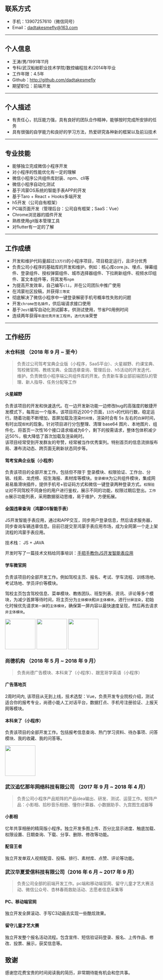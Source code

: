 ## 联系方式

- 手机：13907257610（微信同号）
- Email：dadtakesmefly@163.com

---

## 个人信息

- 王涛/男/1991年11月
- 专科/武汉船舶职业技术学院/数控编程技术/2014年毕业
- 工作年限：4.5年
- Github：http://github.com/dadtakesmefly
- 期望职位：前端开发

---

## 个人描述

- 有责任心，抗压能力强，具有良好的团队合作精神，能够按时完成所安排的任务
- 具有很强的自学能力和良好的学习方法，热爱研究各种新的框架以及前沿技术

---

## 专业技能

- 能够独立完成微信小程序开发
- 对小程序的性能优化有一定的理解
- 微信小程序公共组件库封装、npm、cli等
- 微信小程序自动化测试
- 基于鸿蒙OS系统的智能手表APP的开发
- 基于Taro + React + Hooks多端开发
- h5开发（公司自有框架）
- PC端页面开发（管理后台：公司自有框架；SaaS：Vue）
- Chrome浏览器的插件开发
- 熟练使用git版本管理工具
- 对flutter有一定的了解

---

## 工作成绩

- 开发和维护代码量超过`13万行`的小程序项目，项目稳定运行，且评分优秀
- 负责公司小程序的基础库的开发和维护。例如：核心库core.js、埋点、弹幕组件、登录组件、授权弹窗组件、城市选择器组件、下拉刷新组件、视频水印组件、富文本组件等，将其发布`npm`
- 为提高开发效率，自己编写`cli`，并在公司团队中推广使用
- 在鸿蒙社区投稿，并获得`三等奖`
- 彻底解决了微信小程序中一键登录解密手机号概率性失败的问题
- 开发`chrome签名插件`，供后端请求接口使用
- 基于`Jest`编写自动化测试脚本，供测试使用，节省P0用例时间
- 连续两年获得`年度优秀开发工程师`，`迭代先锋`荣誉

---

## 工作经历

### **木仓科技 （2018 年 9 月 ~ 至今）**

> 负责过公司驾考宝典企业版（小程序，SaaS平台）、火星越野、约课宝典、驾校微官网、教练宝典、全国违章查询、管理后台、h5活动的开发迭代、维护。负责微信小程序端公共组件库的开发。负责新车事业部前端团队的管理、新人指导、任务分配等工作

#### 火星越野
负责该项目的开发和快速迭代。在一边开发新功能一边修改bug的高强度的敏捷开发模式下，每周出一个版本。该项目将近200个页面，`13万+`的代码行数，稳定运行。随着功能不断增加，首屏加载及渲染`时间慢`，渲染时会有 5s 左右的`白屏`时间，有时出现`假死`的现象。针对项目进行分包整理、清理 base64 图片、本地图片、组件化、将首页一次性16个接口请求缩减为6个，剩下的按需请求，整体包体积减少近50%，极大降低了首次加载及渲染耗时。  
该项目经常受到开发群友的夸赞，经常被当作优秀案列。特别首页的信息流排版布局、瀑布流动态、跨页面无刷新状态同步等。

#### 驾考宝典企业版（小程序）
负责该项目的全部开发工作。包括但不限于 登录模块、权限验证、工作台、分销、线索、龙虎榜、招生海报、素材库等模块。`登录模块`为公共组件模块，集成网易易盾滑块插件，提供手机号+验证码方式和微信一键登录两种登录方式。`权限验证`对不同驾校不同身份的用户进行鉴权，展示不同的功能，权限过期后登出。`工作台`展示功能列表，采用数据驱动思维，易于维护，方便拓展。

#### 全国违章查询（鸿蒙OS智能手表）
JS开发智能手表应用，通过和APP交互，同步用户登录信息，然后请求服务器，同步查询车辆违章信息。目前已提交至鸿蒙手表应用市场，成为全网第一个走上架流程的鸿蒙手表应用。

技术栈： JS + JAVA

开发时写了一篇技术文档给同事培训：<a href='https://harmonyos.51cto.com/posts/2005'>手把手教你JS开发智能表应用</a>

#### 学车微官网
负责该项目的全部开发工作。例如驾校主页、报名、考试、学车流程、训练场地、考试场地、学员评价等模块。

驾校主页包含驾校信息、菜单模块、教练团队、班型列表、资讯、评论等多个模块，为减少首屏等待时间，将主页分为`主体模块`和`非主体模块`，进行`分屏渲染`，初始化时候优先请求`第一屏`的`主体模块`，确保第一屏内容以最快速度呈现，然后再去请求`非主体模块`。

<img src="https://uploader.shimo.im/f/2JE3RDTnWsnv5Ks1.png!thumbnail" height="100" width="100" >
<img src="https://uploader.shimo.im/f/1jxhdDD89zx7I4f4.png!thumbnail" height="100" width="100" >
<img src="https://uploader.shimo.im/f/DcgL31s6sMfLsgaz.png!thumbnail" height="100" width="100" >


### **尚德机构 （2018 年 5 月 ~ 2018 年 9 月）**

> 负责尚德广告模块、本科来了（小程序）、跟宽哥学英语（小程序）

#### 广告落地页
2周时间内, 该项目从无到上线，技术选型：Vue，负责开发专业院校介绍，测试适合你的报考专业，尚德小能人工对话平台，数据打点、手机号注册验证、上报天网等模块。

#### 本科来了（小程序）
负责该项目的全部开发工作。包括报考信息查询、热门学习资料、待办事项、问答模块、我的收藏、我的问答等。

<img src="https://images-cdn.shimo.im/cvHHjngrZ4kwZFCh/%E6%9C%AC%E7%A7%91%E6%9D%A5%E4%BA%86.jpg!thumbnail" height="100" width="100" >


### **武汉追忆那年网络科技有限公司 （2017 年 9 月 ~ 2018 年 4 月）**

> 负责公司小程序产品矩阵的产品idea输出、研发、测试、运营工作。矩阵产品：小影相、拾秒音乐相册、懂你计算器、小数据助手、九宫图生成器等

#### 小影相
忆年共享相册的精简版小程序。独立开发多图上传、百分比显示进度、触底加载、权限设置、日期查询、下载、分享、删除、修改等功能。

#### 配音王者
独立开发单双人视频配音、投稿、排行、素材库、点赞、评论等功能。


### **武汉华夏爱信科技有限公司（2016 年 6 月 ~ 2017 年 9 月）**

> 负责公司全部的前端开发工作。pc端和移动端官网、留守儿童才艺大赛活动、微信公众号、杏林春雨救助活动、志愿者信息采集等

#### PC、移动端官网
独立开发全屏滚动、手写C3动画去实现一些酷炫效果。

#### 留守儿童才艺大赛
独立开发整个报名活动流程。包含宣传、短信验证码登录、报名、上传作品、修改、投票、展示，获奖信息等。

## 致谢

感谢您花费宝贵的时间阅读我的简历，非常期待能有机会和您共事。
